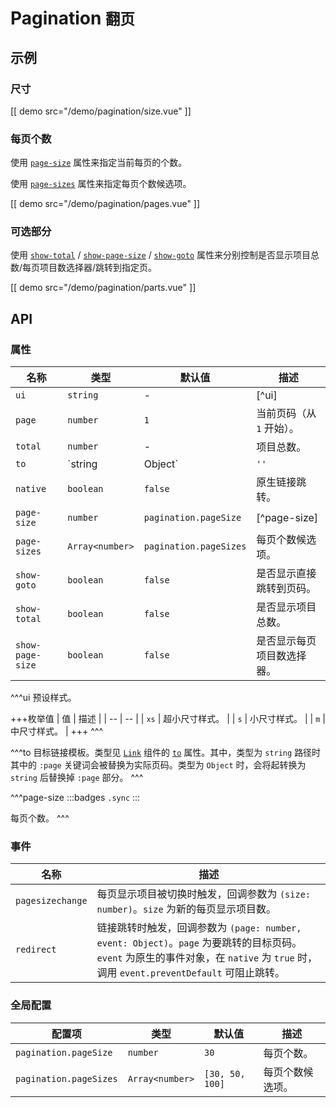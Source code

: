 # Pagination <small>翻页</small>

## 示例

### 尺寸

[[ demo src="/demo/pagination/size.vue" ]]

### 每页个数

使用 [`page-size`](#props-page-size) 属性来指定当前每页的个数。

使用 [`page-sizes`](#props-page-sizes) 属性来指定每页个数候选项。

[[ demo src="/demo/pagination/pages.vue" ]]

### 可选部分

使用 [`show-total`](#props-show-total) / [`show-page-size`](#props-show-page-size) / [`show-goto`](#props-show-goto) 属性来分别控制是否显示项目总数/每页项目数选择器/跳转到指定页。

[[ demo src="/demo/pagination/parts.vue" ]]

## API

### 属性

| 名称 | 类型 | 默认值 | 描述 |
| -- | -- | -- | -- |
| ``ui`` | `string` | - | [^ui] |
| ``page`` | `number` | `1` | 当前页码（从 `1` 开始）。 |
| ``total`` | `number` | - | 项目总数。 |
| ``to`` | `string | Object` | `''` | [^to] |
| ``native`` | `boolean` | `false` | 原生链接跳转。 |
| ``page-size`` | `number` | `pagination.pageSize` | [^page-size] |
| ``page-sizes`` | `Array<number>` | `pagination.pageSizes` | 每页个数候选项。 |
| ``show-goto`` | `boolean` | `false` | 是否显示直接跳转到页码。 |
| ``show-total`` | `boolean` | `false` | 是否显示项目总数。 |
| ``show-page-size`` | `boolean` | `false` | 是否显示每页项目数选择器。 |

^^^ui
预设样式。

+++枚举值
| 值 | 描述 |
| -- | -- |
| `xs` | 超小尺寸样式。 |
| `s` | 小尺寸样式。 |
| `m` | 中尺寸样式。 |
+++
^^^

^^^to
目标链接模板。类型见 [`Link`](./link) 组件的 [`to`](./link#props-to) 属性。其中，类型为 `string` 路径时其中的 `:page` 关键词会被替换为实际页码。类型为 `Object` 时，会将起转换为 `string` 后替换掉 `:page` 部分。
^^^

^^^page-size
:::badges
`.sync`
:::

每页个数。
^^^

### 事件

| 名称 | 描述 |
| -- | -- |
| ``pagesizechange`` | 每页显示项目被切换时触发，回调参数为 `(size: number)`。`size` 为新的每页显示项目数。 |
| ``redirect`` | 链接跳转时触发，回调参数为 `(page: number, event: Object)`。`page` 为要跳转的目标页码。`event` 为原生的事件对象，在 `native` 为 `true` 时，调用 `event.preventDefault` 可阻止跳转。 |

### 全局配置

| 配置项 | 类型 | 默认值 | 描述 |
| -- | -- | -- | -- |
| ``pagination.pageSize`` | `number` | `30` | 每页个数。 |
| ``pagination.pageSizes`` | `Array<number>` | `[30, 50, 100]` | 每页个数候选项。 |

